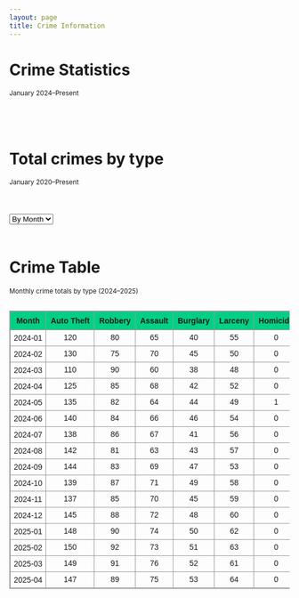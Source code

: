```yaml
---
layout: page
title: Crime Information
---
```


# Crime Statistics 

<small>January 2024–Present</small>

<div style="max-width: 600px; margin: auto; padding-bottom: 40px;">
  <canvas id="donutChart" width="500" height="500"></canvas>
</div>

<script src="https://cdn.jsdelivr.net/npm/chart.js"></script>
<script src="https://cdn.jsdelivr.net/npm/chartjs-plugin-datalabels@2"></script>

<script>
  const ctx = document.getElementById('donutChart').getContext('2d');

  new Chart(ctx, {
    type: 'doughnut',
    data: {
      labels: [
        'Property Larceny/Theft',
        'Robbery',
        'Aggravated Assault',
        'Auto Theft',
        'Rape',
        'Homicide'
      ],
      datasets: [{
        data: [612, 415, 340, 253, 29, 1],
        backgroundColor: [
          '#6a0dad',
          '#ff6384',
          '#36a2eb',
          '#4bc0c0',
          '#ff9f40',
          '#e74c3c'
        ],
        borderColor: '#ffffff',
        borderWidth: 2
      }]
    },
    options: {
  layout: {
    padding: {
      top: 30,
      bottom: 80  // increased from 50 to 80 for more space below chart
    }
  },
  plugins: {
    legend: {
      position: 'bottom',
      align: 'center',
      labels: {
        boxWidth: 18,
        padding: 50,  // increased padding between legend items and chart
        font: {
          size: 13
        }
      }
    },
    datalabels: {
      formatter: (value) => value,
      color: '#000',
      anchor: 'end',
      align: 'end',
      offset: 10,
      font: {
        weight: 'bold',
        size: 14
      }
    }
  },
  cutout: '55%'
},
    plugins: [ChartDataLabels]
  });
</script>


# Total crimes by type

<small>January 2020–Present</small>

<!-- Scrollable container with wide chart -->
<div style="max-width: 1200px; overflow-x: auto; margin: 50px auto;">
  <select id="timeScale" style="margin-bottom: 10px;">
    <option value="daily">By Day</option>
    <option value="monthly" selected>By Month</option>
    <option value="yearly">By Year</option>
  </select>
  <canvas id="typeBarChart" width="1800" height="600"></canvas>
</div>

<!-- Chart.js + Data Labels Plugin -->
<script src="https://cdn.jsdelivr.net/npm/chart.js"></script>
<script src="https://cdn.jsdelivr.net/npm/chartjs-plugin-datalabels@2"></script>

<script>
  const crimeData = {
    daily: {
      labels: ['2024-05-01', '2024-05-02', '2024-05-03', '2024-05-04', '2024-05-05'],
      datasets: {
        'Auto Theft': [12, 15, 9, 8, 10],
        'Robbery': [7, 8, 6, 9, 5],
        'Assault': [5, 10, 4, 6, 7],
        'Burglary': [3, 5, 2, 4, 3],
        'Larceny': [6, 4, 7, 5, 6]
      }
    },
    monthly: {
      labels: [
        '2024-01', '2024-02', '2024-03', '2024-04', '2024-05', 
        '2024-06', '2024-07', '2024-08', '2024-09', '2024-10',
        '2024-11', '2024-12', '2025-01', '2025-02', '2025-03', '2025-04'
      ],
      datasets: {
        'Auto Theft': [120, 130, 110, 125, 135, 140, 138, 142, 144, 139, 137, 145, 148, 150, 149, 147],
        'Robbery': [80, 75, 90, 85, 82, 84, 86, 81, 83, 87, 85, 88, 90, 92, 91, 89],
        'Assault': [65, 70, 60, 68, 64, 66, 67, 63, 69, 71, 70, 72, 74, 73, 76, 75],
        'Burglary': [40, 45, 38, 42, 44, 46, 41, 43, 47, 49, 45, 48, 50, 51, 52, 53],
        'Larceny': [55, 50, 48, 52, 49, 54, 56, 57, 53, 58, 59, 60, 62, 63, 61, 64]
      }
    },
    yearly: {
      labels: ['2020', '2021', '2022', '2023', '2024', '2025'],
      datasets: {
        'Auto Theft': [1300, 1400, 1500, 1600, 1700, 900],
        'Robbery': [700, 750, 800, 850, 900, 500],
        'Assault': [600, 650, 700, 750, 800, 400],
        'Burglary': [300, 350, 400, 450, 500, 300],
        'Larceny': [500, 550, 600, 650, 700, 350]
      }
    }
  };

  const crimeColors = {
    'Auto Theft': '#6a0dad',
    'Robbery': '#ff6384',
    'Assault': '#36a2eb',
    'Burglary': '#4bc0c0',
    'Larceny': '#ff9f40'
  };

  const ctx3 = document.getElementById('typeBarChart').getContext('2d');

  function buildDatasets(timeKey) {
    return Object.entries(crimeData[timeKey].datasets).map(([type, values]) => ({
      label: type,
      data: values,
      backgroundColor: crimeColors[type],
      borderRadius: 6,
      barThickness: 20 // Smaller bars for wider spacing
    }));
  }

  const chart3 = new Chart(ctx3, {
    type: 'bar',
    data: {
      labels: crimeData.monthly.labels,
      datasets: buildDatasets('monthly')
    },
    options: {
      responsive: false,
      indexAxis: 'x',
      scales: {
        x: {
          beginAtZero: true,
          title: {
            display: true,
            text: 'Date / Month / Year'
          },
          ticks: {
            maxRotation: 45,
            minRotation: 45
          }
        },
        y: {
          beginAtZero: true,
          title: {
            display: true,
            text: 'Crime Count'
          }
        }
      },
      plugins: {
        legend: { display: true },
        datalabels: {
          anchor: 'end',
          align: 'top',
          color: '#000',
          font: { weight: 'bold', size: 12 },
          formatter: value => value
        }
      }
    },
    plugins: [ChartDataLabels]
  });

  // Dropdown to switch views
  document.getElementById('timeScale').addEventListener('change', (e) => {
    const scale = e.target.value;
    chart3.data.labels = crimeData[scale].labels;
    chart3.data.datasets = buildDatasets(scale);
    chart3.update();
  });
</script>

# Crime Table

<small>Monthly crime totals by type (2024–2025)</small>
<div style="overflow-x: auto; max-width: 100%;">
  <table style="border-collapse: collapse; width: 100%; min-width: 1200px; font-family: Arial, sans-serif; font-size: 14px; text-align: center; border: 1px solid #999;">
    <thead>
      <tr style="background-color: #00d084;">
        <th style="border: 1px solid #999; padding: 8px;">Month</th>
        <th style="border: 1px solid #999; padding: 8px;">Auto Theft</th>
        <th style="border: 1px solid #999; padding: 8px;">Robbery</th>
        <th style="border: 1px solid #999; padding: 8px;">Assault</th>
        <th style="border: 1px solid #999; padding: 8px;">Burglary</th>
        <th style="border: 1px solid #999; padding: 8px;">Larceny</th>
        <th style="border: 1px solid #999; padding: 8px;">Homicide</th>
      </tr>
    </thead>
    <tbody>
      <tr><td style="border: 1px solid #999; padding: 6px;">2024-01</td><td style="border: 1px solid #999;">120</td><td style="border: 1px solid #999;">80</td><td style="border: 1px solid #999;">65</td><td style="border: 1px solid #999;">40</td><td style="border: 1px solid #999;">55</td><td style="border: 1px solid #999;">0</td></tr>
      <tr><td style="border: 1px solid #999; padding: 6px;">2024-02</td><td style="border: 1px solid #999;">130</td><td style="border: 1px solid #999;">75</td><td style="border: 1px solid #999;">70</td><td style="border: 1px solid #999;">45</td><td style="border: 1px solid #999;">50</td><td style="border: 1px solid #999;">0</td></tr>
      <tr><td style="border: 1px solid #999; padding: 6px;">2024-03</td><td style="border: 1px solid #999;">110</td><td style="border: 1px solid #999;">90</td><td style="border: 1px solid #999;">60</td><td style="border: 1px solid #999;">38</td><td style="border: 1px solid #999;">48</td><td style="border: 1px solid #999;">0</td></tr>
      <tr><td style="border: 1px solid #999; padding: 6px;">2024-04</td><td style="border: 1px solid #999;">125</td><td style="border: 1px solid #999;">85</td><td style="border: 1px solid #999;">68</td><td style="border: 1px solid #999;">42</td><td style="border: 1px solid #999;">52</td><td style="border: 1px solid #999;">0</td></tr>
      <tr><td style="border: 1px solid #999; padding: 6px;">2024-05</td><td style="border: 1px solid #999;">135</td><td style="border: 1px solid #999;">82</td><td style="border: 1px solid #999;">64</td><td style="border: 1px solid #999;">44</td><td style="border: 1px solid #999;">49</td><td style="border: 1px solid #999;">1</td></tr>
      <tr><td style="border: 1px solid #999; padding: 6px;">2024-06</td><td style="border: 1px solid #999;">140</td><td style="border: 1px solid #999;">84</td><td style="border: 1px solid #999;">66</td><td style="border: 1px solid #999;">46</td><td style="border: 1px solid #999;">54</td><td style="border: 1px solid #999;">0</td></tr>
      <tr><td style="border: 1px solid #999; padding: 6px;">2024-07</td><td style="border: 1px solid #999;">138</td><td style="border: 1px solid #999;">86</td><td style="border: 1px solid #999;">67</td><td style="border: 1px solid #999;">41</td><td style="border: 1px solid #999;">56</td><td style="border: 1px solid #999;">0</td></tr>
      <tr><td style="border: 1px solid #999; padding: 6px;">2024-08</td><td style="border: 1px solid #999;">142</td><td style="border: 1px solid #999;">81</td><td style="border: 1px solid #999;">63</td><td style="border: 1px solid #999;">43</td><td style="border: 1px solid #999;">57</td><td style="border: 1px solid #999;">0</td></tr>
      <tr><td style="border: 1px solid #999; padding: 6px;">2024-09</td><td style="border: 1px solid #999;">144</td><td style="border: 1px solid #999;">83</td><td style="border: 1px solid #999;">69</td><td style="border: 1px solid #999;">47</td><td style="border: 1px solid #999;">53</td><td style="border: 1px solid #999;">0</td></tr>
      <tr><td style="border: 1px solid #999; padding: 6px;">2024-10</td><td style="border: 1px solid #999;">139</td><td style="border: 1px solid #999;">87</td><td style="border: 1px solid #999;">71</td><td style="border: 1px solid #999;">49</td><td style="border: 1px solid #999;">58</td><td style="border: 1px solid #999;">0</td></tr>
      <tr><td style="border: 1px solid #999; padding: 6px;">2024-11</td><td style="border: 1px solid #999;">137</td><td style="border: 1px solid #999;">85</td><td style="border: 1px solid #999;">70</td><td style="border: 1px solid #999;">45</td><td style="border: 1px solid #999;">59</td><td style="border: 1px solid #999;">0</td></tr>
      <tr><td style="border: 1px solid #999; padding: 6px;">2024-12</td><td style="border: 1px solid #999;">145</td><td style="border: 1px solid #999;">88</td><td style="border: 1px solid #999;">72</td><td style="border: 1px solid #999;">48</td><td style="border: 1px solid #999;">60</td><td style="border: 1px solid #999;">0</td></tr>
      <tr><td style="border: 1px solid #999; padding: 6px;">2025-01</td><td style="border: 1px solid #999;">148</td><td style="border: 1px solid #999;">90</td><td style="border: 1px solid #999;">74</td><td style="border: 1px solid #999;">50</td><td style="border: 1px solid #999;">62</td><td style="border: 1px solid #999;">0</td></tr>
      <tr><td style="border: 1px solid #999; padding: 6px;">2025-02</td><td style="border: 1px solid #999;">150</td><td style="border: 1px solid #999;">92</td><td style="border: 1px solid #999;">73</td><td style="border: 1px solid #999;">51</td><td style="border: 1px solid #999;">63</td><td style="border: 1px solid #999;">0</td></tr>
      <tr><td style="border: 1px solid #999; padding: 6px;">2025-03</td><td style="border: 1px solid #999;">149</td><td style="border: 1px solid #999;">91</td><td style="border: 1px solid #999;">76</td><td style="border: 1px solid #999;">52</td><td style="border: 1px solid #999;">61</td><td style="border: 1px solid #999;">0</td></tr>
      <tr><td style="border: 1px solid #999; padding: 6px;">2025-04</td><td style="border: 1px solid #999;">147</td><td style="border: 1px solid #999;">89</td><td style="border: 1px solid #999;">75</td><td style="border: 1px solid #999;">53</td><td style="border: 1px solid #999;">64</td><td style="border: 1px solid #999;">0</td></tr>
    </tbody>
  </table>
</div>














































